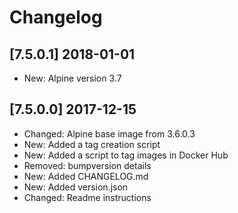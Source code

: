 # Changelog

## [7.5.0.1] 2018-01-01

* New: Alpine version 3.7

## [7.5.0.0] 2017-12-15

* Changed: Alpine base image from 3.6.0.3
* New: Added a tag creation script
* New: Added a script to tag images in Docker Hub
* Removed: bumpversion details
* New: Added CHANGELOG.md
* New: Added version.json
* Changed: Readme instructions
